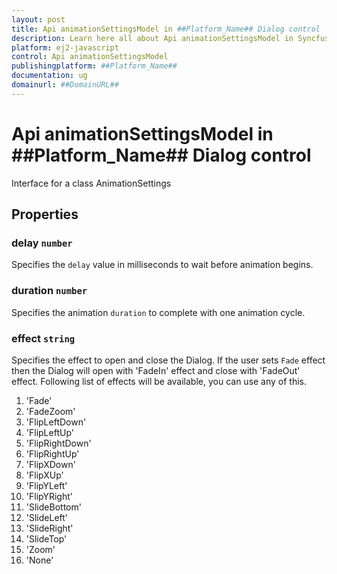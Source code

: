 ```yaml
---
layout: post
title: Api animationSettingsModel in ##Platform_Name## Dialog control | Syncfusion
description: Learn here all about Api animationSettingsModel in Syncfusion ##Platform_Name## Dialog control of Syncfusion Essential JS 2 and more.
platform: ej2-javascript
control: Api animationSettingsModel 
publishingplatform: ##Platform_Name##
documentation: ug
domainurl: ##DomainURL##
---
```


# Api animationSettingsModel in ##Platform_Name## Dialog control

Interface for a class AnimationSettings

## Properties

### delay `number`

Specifies the `delay` value in milliseconds to wait before animation begins.

### duration `number`

Specifies the animation `duration` to complete with one animation cycle.

### effect `string`

Specifies the effect to open and close the Dialog.
If the user sets `Fade` effect then the Dialog will open with 'FadeIn' effect and close with 'FadeOut' effect.
Following list of effects will be available, you can use any of this.
1. 'Fade'
2. 'FadeZoom'
3. 'FlipLeftDown'
4. 'FlipLeftUp'
5. 'FlipRightDown'
6. 'FlipRightUp'
7. 'FlipXDown'
8. 'FlipXUp'
9. 'FlipYLeft'
10. 'FlipYRight'
11. 'SlideBottom'
12. 'SlideLeft'
13. 'SlideRight'
14. 'SlideTop'
15. 'Zoom'
16. 'None'
